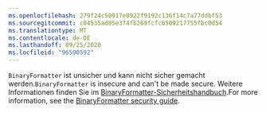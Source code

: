 ```yaml
---
ms.openlocfilehash: 279f24c50917e0922f9192c136f14c7a77ddbf53
ms.sourcegitcommit: c04535ad05e374fb269fcfc6509217755fbc0d54
ms.translationtype: MT
ms.contentlocale: de-DE
ms.lasthandoff: 09/25/2020
ms.locfileid: "96590592"
---
```

<span data-ttu-id="4c8aa-101">`BinaryFormatter` ist unsicher und kann nicht sicher gemacht werden.</span><span class="sxs-lookup"><span data-stu-id="4c8aa-101">`BinaryFormatter` is insecure and can't be made secure.</span></span> <span data-ttu-id="4c8aa-102">Weitere Informationen finden Sie im [BinaryFormatter-Sicherheitshandbuch](/dotnet/standard/serialization/binaryformatter-security-guide).</span><span class="sxs-lookup"><span data-stu-id="4c8aa-102">For more information, see the [BinaryFormatter security guide](/dotnet/standard/serialization/binaryformatter-security-guide).</span></span>
